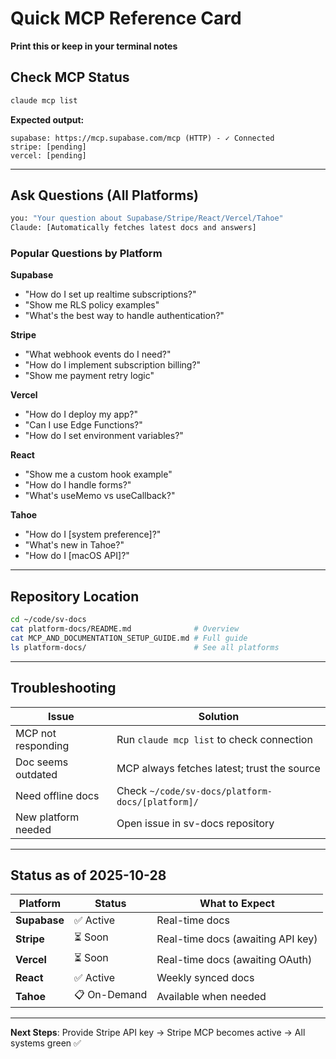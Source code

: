 # Quick MCP Reference Card

**Print this or keep in your terminal notes**

## Check MCP Status
```bash
claude mcp list
```

**Expected output:**
```
supabase: https://mcp.supabase.com/mcp (HTTP) - ✓ Connected
stripe: [pending]
vercel: [pending]
```

---

## Ask Questions (All Platforms)

```bash
you: "Your question about Supabase/Stripe/React/Vercel/Tahoe"
Claude: [Automatically fetches latest docs and answers]
```

### Popular Questions by Platform

**Supabase**
- "How do I set up realtime subscriptions?"
- "Show me RLS policy examples"
- "What's the best way to handle authentication?"

**Stripe**
- "What webhook events do I need?"
- "How do I implement subscription billing?"
- "Show me payment retry logic"

**Vercel**
- "How do I deploy my app?"
- "Can I use Edge Functions?"
- "How do I set environment variables?"

**React**
- "Show me a custom hook example"
- "How do I handle forms?"
- "What's useMemo vs useCallback?"

**Tahoe**
- "How do I [system preference]?"
- "What's new in Tahoe?"
- "How do I [macOS API]?"

---

## Repository Location

```bash
cd ~/code/sv-docs
cat platform-docs/README.md              # Overview
cat MCP_AND_DOCUMENTATION_SETUP_GUIDE.md # Full guide
ls platform-docs/                        # See all platforms
```

---

## Troubleshooting

| Issue | Solution |
|-------|----------|
| MCP not responding | Run `claude mcp list` to check connection |
| Doc seems outdated | MCP always fetches latest; trust the source |
| Need offline docs | Check `~/code/sv-docs/platform-docs/[platform]/` |
| New platform needed | Open issue in sv-docs repository |

---

## Status as of 2025-10-28

| Platform | Status | What to Expect |
|----------|--------|----------------|
| **Supabase** | ✅ Active | Real-time docs |
| **Stripe** | ⏳ Soon | Real-time docs (awaiting API key) |
| **Vercel** | ⏳ Soon | Real-time docs (awaiting OAuth) |
| **React** | ✅ Active | Weekly synced docs |
| **Tahoe** | 📋 On-Demand | Available when needed |

---

**Next Steps**: Provide Stripe API key → Stripe MCP becomes active → All systems green ✅
